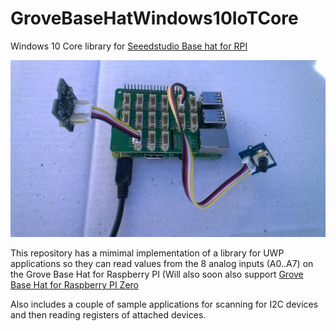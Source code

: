 # GroveBaseHatWindows10IoTCore
Windows 10 Core library for [Seeedstudio Base hat for RPI](https://www.seeedstudio.com/Grove-Base-Hat-for-Raspberry-Pi-p-3186.html)

![Base Hat with sensors](GroveBaseHatRPIADXL345AndRotaryAngleSensor.jpg)

This repository has a mimimal implementation of a library for UWP applications so they can read values from the 8 analog inputs (A0..A7) on the Grove Base Hat for Raspberry PI (Will also soon also support [Grove Base Hat for Raspberry PI Zero](https://www.seeedstudio.com/Grove-Base-Hat-for-Raspberry-Pi-Zero-p-3187.html)

Also includes a couple of sample applications for scanning for I2C devices and then reading registers of attached devices.
